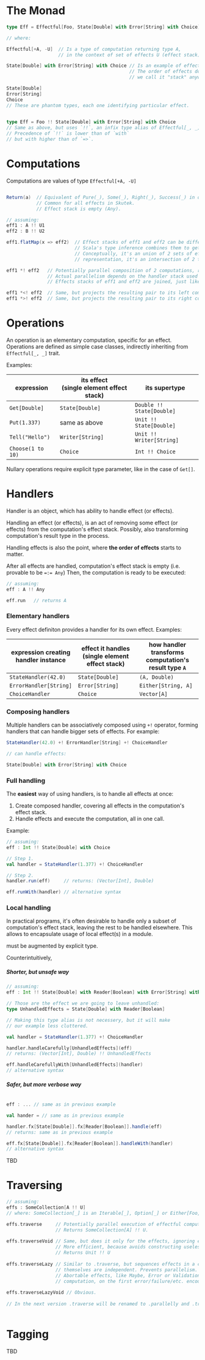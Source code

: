
# The Monad

```scala
type Eff = Effectful[Foo, State[Double] with Error[String] with Choice]

// where:

Effectful[+A, -U]  // Is a type of computation returning type A, 
                   // in the context of set of effects U (effect stack).

State[Double] with Error[String] with Choice // Is an example of effect stack.
                                             // The order of effects doesn't matter, but 
                                             // we call it "stack" anyway.

State[Double]
Error[String]
Choice         
// These are phantom types, each one identifying particular effect.
               

type Eff = Foo !! State[Double] with Error[String] with Choice
// Same as above, but uses `!!`, an infix type alias of Effectful[_, _].
// Precedence of `!!` is lower than of `with`
// but with higher than of `=>`.
```

# Computations

Computations are values of type `Effectful[+A, -U]`

```scala

Return(a)  // Equivalent of Pure(_), Some(_), Right(_), Success(_) in other monads. 
           // Common for all effects in Skutek.
           // Effect stack is empty (Any).

// assuming:
eff1 : A !! U1
eff2 : B !! U2

eff1.flatMap(x => eff2)  // Effect stacks of eff1 and eff2 can be different.
                         // Scala's type inference combines them to get the final effect stack.
                         // Conceptually, it's an union of 2 sets of effects, but in Skutek's 
                         // representation, it's an intersection of 2 types. Weird, isn't it?

eff1 *! eff2   // Potentially parallel composition of 2 computations, retuning a pair.
               // Actual parallelism depends on the handler stack used later to run it.
               // Effects stacks of eff1 and eff2 are joined, just like it happens with flatMap.

eff1 *<! eff2  // Same, but projects the resulting pair to its left component
eff1 *>! eff2  // Same, but projects the resulting pair to its right component
```

# Operations

An operation is an elementary computation, specific for an effect.
Operations are defined as simple case classes, indirectly inheriting 
from `Effectful[_, _]` trait.

Examples:

|expression | its effect </br> (single element effect stack) | its supertype|
|---|---|---|
|`Get[Double]`        |`State[Double]`   | `Double !! State[Double]`| 
|`Put(1.337)`         | same as above    | `Unit !! State[Double]`| 
|`Tell("Hello")`      |`Writer[String]`  | `Unit !! Writer[String]`|
|`Choose(1 to 10)`    |`Choice`          | `Int !! Choice`|

Nullary operations require explicit type parameter, like in the case of `Get[]`.

# Handlers

Handler is an object, which has ability to handle effect (or effects). 

Handling an effect (or effects), is an act of removing some effect (or effects) from 
the computation's effect stack. Possibly, also transforming computation's result 
type in the process.

Handling effects is also the point, where **the order of effects** starts to matter.

After all effects are handled, computation's effect stack is empty (i.e. provable to be `=:= Any`)
Then, the computation is ready to be executed:
```scala
// assuming:
eff : A !! Any

eff.run   // returns A
```



### Elementary handlers
Every effect definiton provides a handler for its own effect. Examples:

| expression creating <br> handler instance | effect it handles  </br> (single element effect stack) | how handler transforms </br> computation's result type `A` |
|---|---|---|
|`StateHandler(42.0)`|`State[Double]`| `(A, Double)` |
|`ErrorHandler[String]`|`Error[String]`|`Either[String, A]`|
|`ChoiceHandler`|`Choice`|`Vector[A]`|

### Composing handlers
Multiple handlers can be associatively composed using `+!` operator, forming handlers 
that can handle bigger sets of effects. For example:

```scala
StateHandler(42.0) +! ErrorHandler[String] +! ChoiceHandler

// can handle effects:

State[Double] with Error[String] with Choice
```
### Full handling

The **easiest** way of using handlers, is to handle all effects at once: 
1. Create composed handler, covering all effects in the computation's effect stack.
2. Handle effects and execute the computation, all in one call.

Example:
```scala
// assuming:
eff : Int !! State[Double] with Choice

// Step 1.
val handler = StateHandler(1.377) +! ChoiceHandler

// Step 2.
handler.run(eff)     // returns: (Vector[Int], Double)

eff.runWith(handler) // alternative syntax
```

### Local handling
In practical programs, it's often desirable to handle only a subset of
computation's effect stack, leaving the rest to be handled elsewhere.
This allows to encapsulate usage of local effect(s) in a module.

must be augmented by explicit type.

Counterintuitively,

##### Shorter, but unsafe way

```scala
// assuming:
eff : Int !! State[Double] with Reader[Boolean] with Error[String] with Choice 

// Those are the effect we are going to leave unhandled:
type UnhandledEffects = State[Double] with Reader[Boolean]

// Making this type alias is not necessery, but it will make 
// our example less cluttered.

val handler = StateHandler(1.377) +! ChoiceHandler

handler.handleCarefully[UnhandledEffects](eff) 
// returns: (Vector[Int], Double) !! UnhandledEffects

eff.handleCarefullyWith[UnhandledEffects](handler) 
// alternative syntax
```

##### Safer, but more verbose way

```scala

eff : ... // same as in previous example 

val hander = // same as in previous example 

handler.fx[State[Double]].fx[Reader[Boolean]].handle(eff) 
// returns: same as in previous example 

eff.fx[State[Double]].fx[Reader[Boolean]].handleWith(handler) 
// alternative syntax
```

TBD



# Traversing

```scala
// assuming:
effs : SomeCollection[A !! U] 
// where: SomeCollection[_] is an Iterable[_], Option[_] or Either[Foo, _]

effs.traverse     // Potentially parallel execution of effectful computations, combining their results.
                  // Returns SomeCollection[A] !! U.
                  
effs.traverseVoid // Same, but does it only for the effects, ignoring each result.
                  // More efficient, because avoids constructing useless collection of Unit values.
                  // Returns Unit !! U
                  
effs.traverseLazy // Similar to .traverse, but sequences effects in a chain, even though elements 
                  // themselves are independent. Prevents parallelism.
                  // Abortable effects, like Maybe, Error or Validation can abort the whole
                  // computation, on the first error/failure/etc. encountered in the sequence.
              
effs.traverseLazyVoid // Obvious.
               
// In the next version .traverse will be renamed to .parallelly and .traverseLazy to .serially
                  

```

# Tagging

TBD
